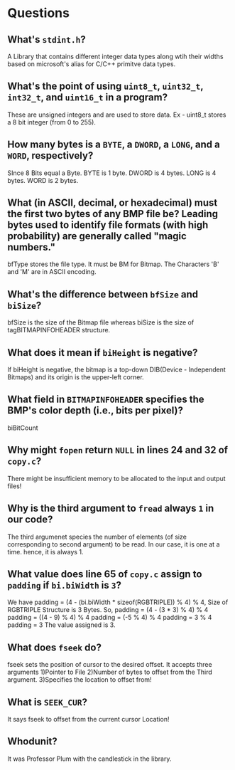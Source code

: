 # Questions

## What's `stdint.h`?

A Library that contains different integer data types along wtih their widths based on microsoft's alias for C/C++ primitve data types.

## What's the point of using `uint8_t`, `uint32_t`, `int32_t`, and `uint16_t` in a program?

These are unsigned integers and are used to store data. Ex - uint8_t stores a 8 bit integer (from 0 to 255).

## How many bytes is a `BYTE`, a `DWORD`, a `LONG`, and a `WORD`, respectively?

SInce 8 Bits equal a Byte.
BYTE is 1 byte.
DWORD is 4 bytes.
LONG is 4 bytes.
WORD is 2 bytes.

## What (in ASCII, decimal, or hexadecimal) must the first two bytes of any BMP file be? Leading bytes used to identify file formats (with high probability) are generally called "magic numbers."

bfType stores the file type. It must be BM for Bitmap.
The Characters 'B' and 'M' are in ASCII encoding.

## What's the difference between `bfSize` and `biSize`?

bfSize is the size of the Bitmap file whereas biSize is the size of tagBITMAPINFOHEADER structure.

## What does it mean if `biHeight` is negative?

If biHeight is negative, the bitmap is a top-down DIB(Device - Independent Bitmaps) and its origin is the upper-left corner.

## What field in `BITMAPINFOHEADER` specifies the BMP's color depth (i.e., bits per pixel)?

biBitCount

## Why might `fopen` return `NULL` in lines 24 and 32 of `copy.c`?

There might be insufficient memory to be allocated to the input and output files!

## Why is the third argument to `fread` always `1` in our code?

The third argumenet species the number of elements (of size corresponding to second argument) to be read. In our case, it is one at a time.
hence, it is always 1.

## What value does line 65 of `copy.c` assign to `padding` if `bi.biWidth` is `3`?

We have
padding = (4 - (bi.biWidth * sizeof(RGBTRIPLE)) % 4) % 4, Size of RGBTRIPLE Structure is 3 Bytes.
So,
padding = (4 - (3 * 3) % 4) % 4
padding = ((4 - 9) % 4) % 4
padding = (-5 % 4) % 4
padding = 3 % 4
padding = 3
The value assigned is 3.


## What does `fseek` do?

fseek sets the position of cursor to the desired offset.
It accepts three arguments
1)Pointer to File
2)Number of bytes to offset from the Third argument.
3)Specifies the location to offset from!

## What is `SEEK_CUR`?

It says fseek to offset from the current cursor Location!

## Whodunit?

It was Professor Plum with the candlestick in the library.
